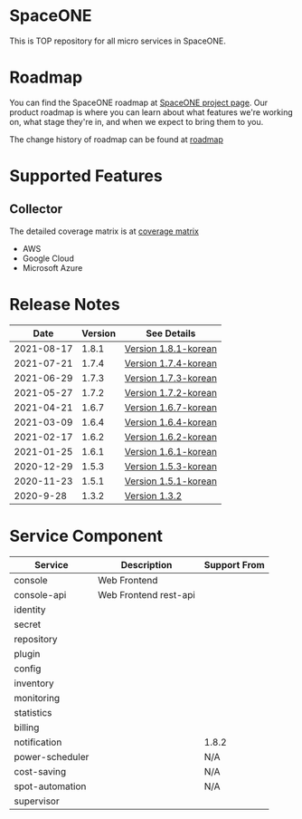 # SpaceONE

This is TOP repository for all micro services in SpaceONE.

# Roadmap

You can find the SpaceONE roadmap at [SpaceONE project page](https://github.com/spaceone-dev/spaceone/projects/1).
Our product roadmap is where you can learn about what features we're working on, what stage they're in, 
and when we expect to bring them to you.

The change history of roadmap can be found at [roadmap](./roadmap.md)

# Supported Features

## Collector

The detailed coverage matrix is at [coverage matrix](./docs/collector_coverage.md)

* AWS
* Google Cloud
* Microsoft Azure

# Release Notes

| Date        |  Version   | See Details  |
| ---         | ----       | ----         |
| 2021-08-17  | 1.8.1      | [Version 1.8.1-korean](./release_notes/ko/version_1.8.1.md)|
| 2021-07-21  | 1.7.4      | [Version 1.7.4-korean](./release_notes/ko/version_1.7.4.md)|
| 2021-06-29  | 1.7.3      | [Version 1.7.3-korean](./release_notes/ko/version_1.7.3.md)|
| 2021-05-27  | 1.7.2      | [Version 1.7.2-korean](./release_notes/ko/version_1.7.2.md)|
| 2021-04-21  | 1.6.7      | [Version 1.6.7-korean](./release_notes/ko/version_1.6.7.md)|
| 2021-03-09  | 1.6.4      | [Version 1.6.4-korean](./release_notes/ko/version_1.6.4.md)|
| 2021-02-17  | 1.6.2      | [Version 1.6.2-korean](./release_notes/ko/version_1.6.2.md)|
| 2021-01-25  | 1.6.1      | [Version 1.6.1-korean](./release_notes/ko/version_1.6.1.md)|
| 2020-12-29  | 1.5.3      | [Version 1.5.3-korean](./release_notes/ko/version_1.5.3.md)|
| 2020-11-23  | 1.5.1      | [Version 1.5.1-korean](./release_notes/ko/version_1.5.1.md)|
| 2020-9-28   | 1.3.2      | [Version 1.3.2](./release_notes/en/version_1.3.2.md) |

# Service Component

| Service	| Description           	| Support From |
| ---           | ---                           | ---          |
| console       | Web Frontend                  |              |
| console-api   | Web Frontend rest-api         |              |
| identity      |                               |              |
| secret        |                               |              |
| repository    |                               |              |
| plugin        |                               |              |
| config        |                               |              |
| inventory     |                               |              |
| monitoring    |                               |              |
| statistics    |                               |              |
| billing       |                               |              |
| notification  |                               | 1.8.2        |
| power-scheduler |                             | N/A          |
| cost-saving   |                               | N/A          |
| spot-automation |                             | N/A          |
| supervisor    |                               |              |

